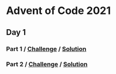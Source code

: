 # Advent of Code 2021

## Day 1
### Part 1 / [Challenge](https://adventofcode.com/2021/day/1) / [Solution](https://github.com/willhartman/advent-of-code/commit/926597e9f9a0bd26ec2e7ba5fb5347ef8ca0a602)

### Part 2 / [Challenge](https://adventofcode.com/2021/day/1#part2) / [Solution](./day-1)